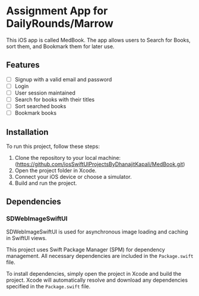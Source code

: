 # Assignment App for DailyRounds/Marrow

This iOS app is called MedBook. The app allows users to Search for Books, sort them, and Bookmark them for later use.

## Features

- [ ] Signup with a valid email and password
- [ ] Login
- [ ] User session maintained
- [ ] Search for books with their titles
- [ ] Sort searched books
- [ ] Bookmark books

## Installation

To run this project, follow these steps:

1. Clone the repository to your local machine: (https://github.com/iosSwiftUIProjectsByDhanajitKapali/MedBook.git)
2. Open the project folder in Xcode.
3. Connect your iOS device or choose a simulator.
4. Build and run the project.

## Dependencies

### SDWebImageSwiftUI

SDWebImageSwiftUI is used for asynchronous image loading and caching in SwiftUI views.

This project uses Swift Package Manager (SPM) for dependency management. All necessary dependencies are included in the `Package.swift` file.

To install dependencies, simply open the project in Xcode and build the project. Xcode will automatically resolve and download any dependencies specified in the `Package.swift` file.



